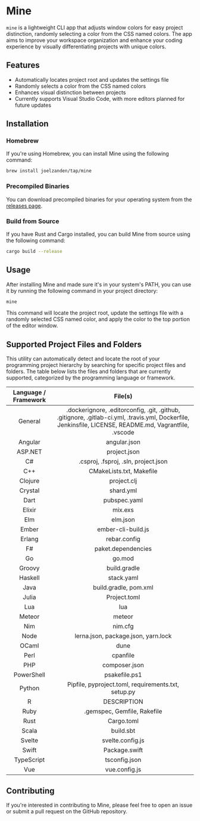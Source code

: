 # Mine

`mine` is a lightweight CLI app that adjusts window colors for easy project distinction, randomly selecting a color from the CSS named colors. The app aims to improve your workspace organization and enhance your coding experience by visually differentiating projects with unique colors.

## Features

- Automatically locates project root and updates the settings file
- Randomly selects a color from the CSS named colors
- Enhances visual distinction between projects
- Currently supports Visual Studio Code, with more editors planned for future updates

## Installation

### Homebrew

If you're using Homebrew, you can install Mine using the following command:

```bash
brew install joelzanden/tap/mine
```

### Precompiled Binaries

You can download precompiled binaries for your operating system from the [releases page](https://github.com/joelzanden/mine/releases).

### Build from Source

If you have Rust and Cargo installed, you can build Mine from source using the following command:

```bash
cargo build --release
```

## Usage

After installing Mine and made sure it's in your system's PATH, you can use it by running the following command in your project directory:

```bash
mine
```

This command will locate the project root, update the settings file with a randomly selected CSS named color, and apply the color to the top portion of the editor window.

## Supported Project Files and Folders

This utility can automatically detect and locate the root of your programming project hierarchy by searching for specific project files and folders. The table below lists the files and folders that are currently supported, categorized by the programming language or framework.

| Language / Framework |                                                                         File(s)                                                                         |
| :------------------: | :-----------------------------------------------------------------------------------------------------------------------------------------------------: |
|       General        | .dockerignore, .editorconfig, .git, .github, .gitignore, .gitlab-ci.yml, .travis.yml, Dockerfile, Jenkinsfile, LICENSE, README.md, Vagrantfile, .vscode |
|       Angular        |                                                                      angular.json                                                                       |
|       ASP.NET        |                                                                      project.json                                                                       |
|          C#          |                                                          .csproj, .fsproj, .sln, project.json                                                           |
|         C++          |                                                                CMakeLists.txt, Makefile                                                                 |
|       Clojure        |                                                                       project.clj                                                                       |
|       Crystal        |                                                                        shard.yml                                                                        |
|         Dart         |                                                                      pubspec.yaml                                                                       |
|        Elixir        |                                                                         mix.exs                                                                         |
|         Elm          |                                                                        elm.json                                                                         |
|        Ember         |                                                                   ember-cli-build.js                                                                    |
|        Erlang        |                                                                      rebar.config                                                                       |
|          F#          |                                                                   paket.dependencies                                                                    |
|          Go          |                                                                         go.mod                                                                          |
|        Groovy        |                                                                      build.gradle                                                                       |
|       Haskell        |                                                                       stack.yaml                                                                        |
|         Java         |                                                                  build.gradle, pom.xml                                                                  |
|        Julia         |                                                                      Project.toml                                                                       |
|         Lua          |                                                                           lua                                                                           |
|        Meteor        |                                                                         meteor                                                                          |
|         Nim          |                                                                         nim.cfg                                                                         |
|         Node         |                                                           lerna.json, package.json, yarn.lock                                                           |
|        OCaml         |                                                                          dune                                                                           |
|         Perl         |                                                                        cpanfile                                                                         |
|         PHP          |                                                                      composer.json                                                                      |
|      PowerShell      |                                                                      psakefile.ps1                                                                      |
|        Python        |                                                   Pipfile, pyproject.toml, requirements.txt, setup.py                                                   |
|          R           |                                                                       DESCRIPTION                                                                       |
|         Ruby         |                                                               .gemspec, Gemfile, Rakefile                                                               |
|         Rust         |                                                                       Cargo.toml                                                                        |
|        Scala         |                                                                        build.sbt                                                                        |
|        Svelte        |                                                                    svelte.config.js                                                                     |
|        Swift         |                                                                      Package.swift                                                                      |
|      TypeScript      |                                                                      tsconfig.json                                                                      |
|         Vue          |                                                                      vue.config.js                                                                      |

## Contributing

If you're interested in contributing to Mine, please feel free to open an issue or submit a pull request on the GitHub repository.
